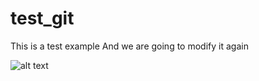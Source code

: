 # test_git

This is a test example
And we are going to modify it again

![alt text](https://user-images.githubusercontent.com/77398946/135882476-6266834e-9144-4c91-b212-046a658d169b.png)
